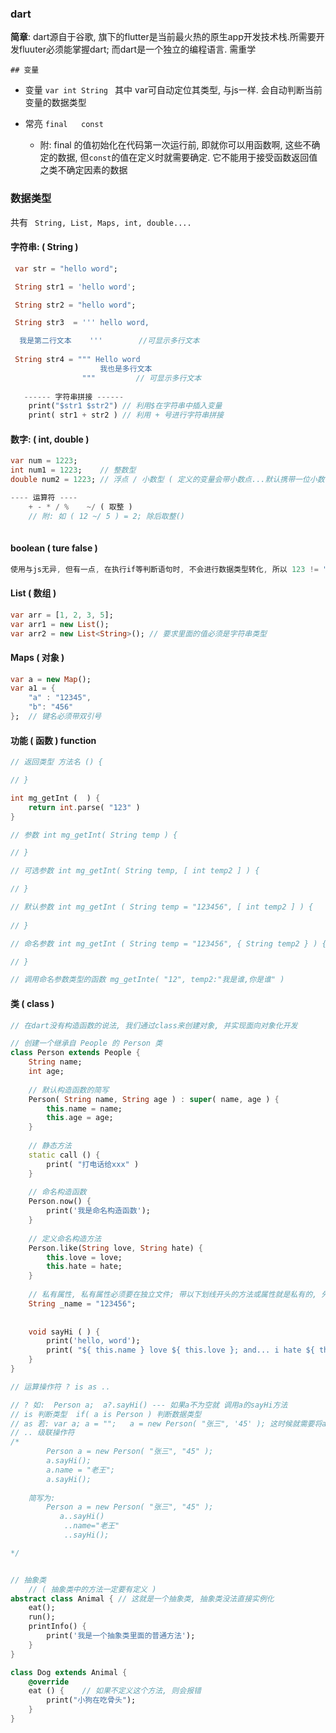 ### dart

**简章**: dart源自于谷歌, 旗下的flutter是当前最火热的原生app开发技术栈.所需要开发fluuter必须能掌握dart;   而dart是一个独立的编程语言. 需重学

	## 变量

+ 变量 `var int String `  其中 var可自动定位其类型, 与js一样. 会自动判断当前变量的数据类型

+ 常亮 `final   const` 

  + 附: final 的值初始化在代码第一次运行前, 即就你可以用函数啊, 这些不确定的数据, 但`const`的值在定义时就需要确定. 它不能用于接受函数返回值之类不确定因素的数据

    

    

### 数据类型

共有 ` String, List, Maps, int, double....` 



#### **字符串**: ( String )

```dart
 var str = "hello word";

 String str1 = 'hello word';

 String str2 = "hello word";

 String str3  = ''' hello word,

  我是第二行文本	 '''		//可显示多行文本
    
 String str4 = """ Hello word 
  					我也是多行文本
 				"""			// 可显示多行文本
    
   ------ 字符串拼接 ------
    print("$str1 $str2") // 利用$在字符串中插入变量
    print( str1 + str2 ) // 利用 + 号进行字符串拼接
```



#### **数字**:    ( int, double )

```dart
var num = 1223;
int num1 = 1223;	// 整数型
double num2 = 1223; // 浮点 / 小数型 ( 定义的变量会带小数点...默认携带一位小数 )

---- 运算符 ----
    + - * / %    ~/ ( 取整 )
    // 附: 如 ( 12 ~/ 5 ) = 2; 除后取整()
    
```



#### boolean ( ture false )

```dart
使用与js无异, 但有一点, 在执行if等判断语句时, 不会进行数据类型转化, 所以 123 != "123"
```



#### List ( 数组 )

```dart
var arr = [1, 2, 3, 5];
var arr1 = new List();
var arr2 = new List<String>(); // 要求里面的值必须是字符串类型  
```



#### Maps ( 对象 )

```dart
var a = new Map();
var a1 = {
    "a" : "12345",
    "b": "456"
};  // 键名必须带双引号
```



#### 功能 ( 函数 ) function

```dart 
// 返回类型 方法名 () {

// }

int mg_getInt (  ) {
    return int.parse( "123" )
}

// 参数 int mg_getInt( String temp ) {

// }

// 可选参数 int mg_getInt( String temp, [ int temp2 ] ) {

// }

// 默认参数 int mg_getInt ( String temp = "123456", [ int temp2 ] ) {
	
// }

// 命名参数 int mg_getInt ( String temp = "123456", { String temp2 } ) {

// }

// 调用命名参数类型的函数 mg_getInte( "12", temp2:"我是谁,你是谁" )


```



#### 类 ( class  )

```dart
// 在dart没有构造函数的说法, 我们通过class来创建对象, 并实现面向对象化开发

// 创建一个继承自 People 的 Person 类
class Person extends People {
    String name;
    int age;
    
    // 默认构造函数的简写
    Person( String name, String age ) : super( name, age ) {
        this.name = name;
		this.age = age;
    }
    
    // 静态方法
    static call () {
        print( "打电话给xxx" )
    }
    
    // 命名构造函数
    Person.now() {
        print('我是命名构造函数');
    }
    
    // 定义命名构造方法
    Person.like(String love, String hate) {
        this.love = love;
		this.hate = hate;
    }
    
    // 私有属性, 私有属性必须要在独立文件; 带以下划线开头的方法或属性就是私有的, 外部不能调用
    String _name = "123456";
    
    
    void sayHi ( ) {
        print('hello, word');
        print( "${ this.name } love ${ this.love }; and... i hate ${ this.hate } " )
    }
}

// 运算操作符 ? is as ..

// ? 如:  Person a;  a?.sayHi() --- 如果a不为空就 调用a的sayHi方法
// is 判断类型  if( a is Person ) 判断数据类型
// as 若: var a; a = "";   a = new Person( "张三", '45' ); 这时候就需要将a确定数据类型并且进行操作;  ( a as Person ).call();
// .. 级联操作符
/*
		Person a = new Person( "张三", "45" );
		a.sayHi();
		a.name = "老王";
		a.sayHi();
		
	简写为:   
		Person a = new Person( "张三", "45" );
		   a..sayHi()
			..name="老王"
			..sayHi();

*/


// 抽象类
	// ( 抽象类中的方法一定要有定义 )
abstract class Animal {	// 这就是一个抽象类, 抽象类没法直接实例化
    eat();
    run();
    printInfo() {
        print('我是一个抽象类里面的普通方法');
    }
}

class Dog extends Animal {
    @override
    eat () {	// 如果不定义这个方法, 则会报错
        print("小狗在吃骨头");  
    }
}


```

